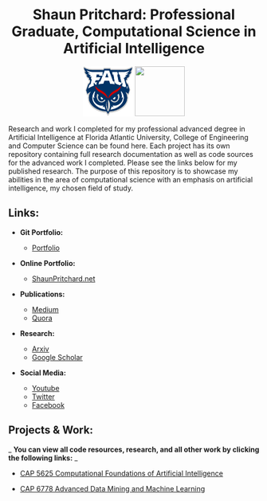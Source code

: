 <h1 align="center">
Shaun Pritchard: Professional Graduate, Computational Science in Artificial Intelligence
</h1>

<p align="center">
<span>
<img src="docs/fau.png" data-canonical-src="docs/fau.png" width="100" height="100" />

<img src="docs/trin.png" data-canonical-src="docs/fau.png" width="100" height="100" />
</span>
</p>


Research and work I completed for my professional advanced degree in Artificial Intelligence at Florida Atlantic University, College of Engineering and Computer Science can be found here. Each project has its own repository containing full research documentation as well as code sources for the advanced work I completed. Please see the links below for my published research. The purpose of this repository is to showcase my abilities in the area of computational science with an emphasis on artificial intelligence, my chosen field of study.

## **Links:**

- **Git Portfolio:**
  - [Portfolio](https://github.com/shaungt1/Shaun-Pritchard-Portfolio)

- **Online Portfolio:**
  - [ShaunPritchard.net](https://shaunpritchard.net/)

- **Publications:**
  - [Medium](https://medium.com/@shaunpritchard1)
  - [Quora](https://www.quora.com/profile/Shaun-Pritchard-3)

- **Research:**
  - [Arxiv](https://arxiv.org/)
  - [Google Scholar](https://scholar.google.com/)

- **Social Media:**
  - [Youtube](https://www.youtube.com/channel/UC78cpbnaq-eeKGGHIEtUgdw)
  - [Twitter](https://twitter.com/ShaunPx1)
  - [Facebook](https://www.facebook.com/shaunpritchardlive)

## **Projects & Work:**

_ **You can view all code resources, research, and all other work by clicking the following links:** _

- [CAP 5625 Computational Foundations of Artificial Intelligence](https://github.com/shaungt1/CAP-5625-Computational-Foundations-of-Artificial-Intelligence.git)

- [CAP 6778 Advanced Data Mining and Machine Learning](https://github.com/shaungt1/CAP-6778-advanced-data-mining-and-machine-learning.git)
